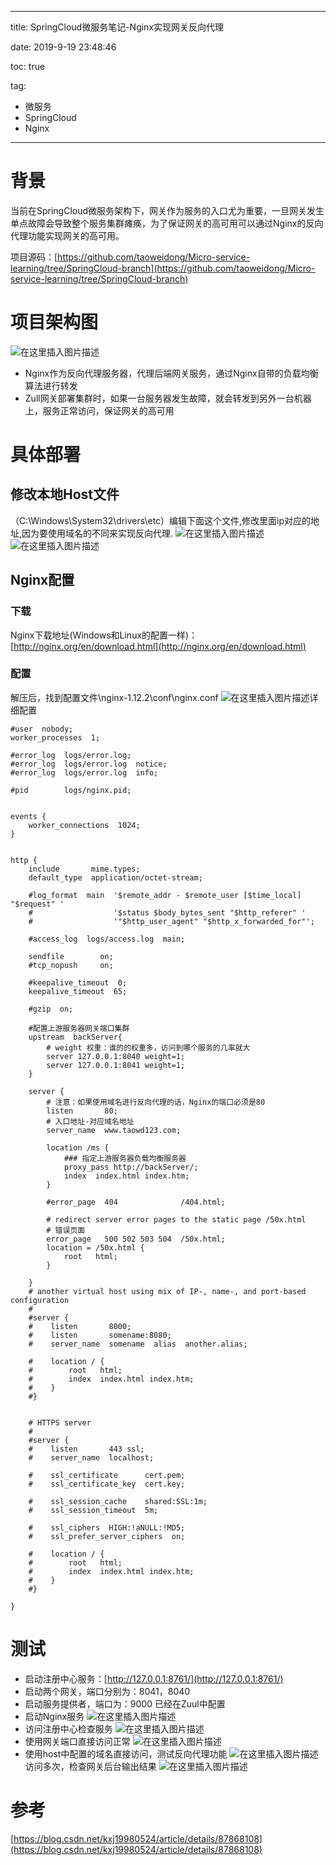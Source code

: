 ----------
title: SpringCloud微服务笔记-Nginx实现网关反向代理

date: 2019-9-19 23:48:46

toc: true

tag: 

- 微服务
- SpringCloud
- Nginx

----------

# 背景
当前在SpringCloud微服务架构下，网关作为服务的入口尤为重要，一旦网关发生单点故障会导致整个服务集群瘫痪，为了保证网关的高可用可以通过Nginx的反向代理功能实现网关的高可用。

项目源码：[https://github.com/taoweidong/Micro-service-learning/tree/SpringCloud-branch](https://github.com/taoweidong/Micro-service-learning/tree/SpringCloud-branch)

# 项目架构图
![在这里插入图片描述](https://img-blog.csdnimg.cn/20190919231711613.png?x-oss-process=image/watermark,type_ZmFuZ3poZW5naGVpdGk,shadow_10,text_aHR0cHM6Ly9ibG9nLmNzZG4ubmV0L3Rhb3dlaWRvbmcx,size_16,color_FFFFFF,t_70)
-  Nginx作为反向代理服务器，代理后端网关服务，通过Nginx自带的负载均衡算法进行转发
-  Zull网关部署集群时，如果一台服务器发生故障，就会转发到另外一台机器上，服务正常访问，保证网关的高可用



<!-- more -->

# 具体部署
## 修改本地Host文件
（C:\Windows\System32\drivers\etc）编辑下面这个文件,修改里面ip对应的地址,因为要使用域名的不同来实现反向代理.
![在这里插入图片描述](https://img-blog.csdnimg.cn/20190919232109812.png?x-oss-process=image/watermark,type_ZmFuZ3poZW5naGVpdGk,shadow_10,text_aHR0cHM6Ly9ibG9nLmNzZG4ubmV0L3Rhb3dlaWRvbmcx,size_16,color_FFFFFF,t_70)![在这里插入图片描述](https://img-blog.csdnimg.cn/20190919232230704.png?x-oss-process=image/watermark,type_ZmFuZ3poZW5naGVpdGk,shadow_10,text_aHR0cHM6Ly9ibG9nLmNzZG4ubmV0L3Rhb3dlaWRvbmcx,size_16,color_FFFFFF,t_70)
## Nginx配置
### 下载
Nginx下载地址(Windows和Linux的配置一样)：[http://nginx.org/en/download.html](http://nginx.org/en/download.html)

### 配置
解压后，找到配置文件\nginx-1.12.2\conf\nginx.conf
![在这里插入图片描述](https://img-blog.csdnimg.cn/20190919232545406.png?x-oss-process=image/watermark,type_ZmFuZ3poZW5naGVpdGk,shadow_10,text_aHR0cHM6Ly9ibG9nLmNzZG4ubmV0L3Rhb3dlaWRvbmcx,size_16,color_FFFFFF,t_70)详细配置

    #user  nobody;
    worker_processes  1;
    
    #error_log  logs/error.log;
    #error_log  logs/error.log  notice;
    #error_log  logs/error.log  info;
    
    #pid        logs/nginx.pid;
    
    
    events {
        worker_connections  1024;
    }
    
    
    http {
        include       mime.types;
        default_type  application/octet-stream;
    
        #log_format  main  '$remote_addr - $remote_user [$time_local] "$request" '
        #                  '$status $body_bytes_sent "$http_referer" '
        #                  '"$http_user_agent" "$http_x_forwarded_for"';
    
        #access_log  logs/access.log  main;
    
        sendfile        on;
        #tcp_nopush     on;
    
        #keepalive_timeout  0;
        keepalive_timeout  65;
    
        #gzip  on;
    	
    	#配置上游服务器网关端口集群
    	upstream  backServer{
    		# weight 权重：谁的的权重多，访问到哪个服务的几率就大
    	    server 127.0.0.1:8040 weight=1;
    	    server 127.0.0.1:8041 weight=1;
    	}
    
        server {
    		# 注意：如果使用域名进行反向代理的话，Nginx的端口必须是80
            listen       80;
    		# 入口地址-对应域名地址
            server_name  www.taowd123.com;  
    
            location /ms {
                ### 指定上游服务器负载均衡服务器
    		    proxy_pass http://backServer/;
                index  index.html index.htm;
            }
    
            #error_page  404              /404.html;
    
            # redirect server error pages to the static page /50x.html
            # 错误页面
            error_page   500 502 503 504  /50x.html;
            location = /50x.html {
                root   html;
            }
          
        }
        # another virtual host using mix of IP-, name-, and port-based configuration
        #
        #server {
        #    listen       8000;
        #    listen       somename:8080;
        #    server_name  somename  alias  another.alias;
    
        #    location / {
        #        root   html;
        #        index  index.html index.htm;
        #    }
        #}
    
    
        # HTTPS server
        #
        #server {
        #    listen       443 ssl;
        #    server_name  localhost;
    
        #    ssl_certificate      cert.pem;
        #    ssl_certificate_key  cert.key;
    
        #    ssl_session_cache    shared:SSL:1m;
        #    ssl_session_timeout  5m;
    
        #    ssl_ciphers  HIGH:!aNULL:!MD5;
        #    ssl_prefer_server_ciphers  on;
    
        #    location / {
        #        root   html;
        #        index  index.html index.htm;
        #    }
        #}
    
    }

# 测试
- 启动注册中心服务：[http://127.0.0.1:8761/](http://127.0.0.1:8761/)
- 启动两个网关，端口分别为：8041，8040
- 启动服务提供者，端口为：9000  已经在Zuul中配置
- 启动Nginx服务
  ![在这里插入图片描述](https://img-blog.csdnimg.cn/20190919233930869.png?x-oss-process=image/watermark,type_ZmFuZ3poZW5naGVpdGk,shadow_10,text_aHR0cHM6Ly9ibG9nLmNzZG4ubmV0L3Rhb3dlaWRvbmcx,size_16,color_FFFFFF,t_70)
- 访问注册中心检查服务
  ![在这里插入图片描述](https://img-blog.csdnimg.cn/20190919234035730.png?x-oss-process=image/watermark,type_ZmFuZ3poZW5naGVpdGk,shadow_10,text_aHR0cHM6Ly9ibG9nLmNzZG4ubmV0L3Rhb3dlaWRvbmcx,size_16,color_FFFFFF,t_70)
- 使用网关端口直接访问正常
  ![在这里插入图片描述](https://img-blog.csdnimg.cn/20190919234159541.png?x-oss-process=image/watermark,type_ZmFuZ3poZW5naGVpdGk,shadow_10,text_aHR0cHM6Ly9ibG9nLmNzZG4ubmV0L3Rhb3dlaWRvbmcx,size_16,color_FFFFFF,t_70)
- 使用host中配置的域名直接访问，测试反向代理功能
  ![在这里插入图片描述](https://img-blog.csdnimg.cn/20190919234321552.png?x-oss-process=image/watermark,type_ZmFuZ3poZW5naGVpdGk,shadow_10,text_aHR0cHM6Ly9ibG9nLmNzZG4ubmV0L3Rhb3dlaWRvbmcx,size_16,color_FFFFFF,t_70)访问多次，检查网关后台输出结果
  ![在这里插入图片描述](https://img-blog.csdnimg.cn/20190919234625182.png?x-oss-process=image/watermark,type_ZmFuZ3poZW5naGVpdGk,shadow_10,text_aHR0cHM6Ly9ibG9nLmNzZG4ubmV0L3Rhb3dlaWRvbmcx,size_16,color_FFFFFF,t_70)

# 参考
[https://blog.csdn.net/kxj19980524/article/details/87868108](https://blog.csdn.net/kxj19980524/article/details/87868108)
